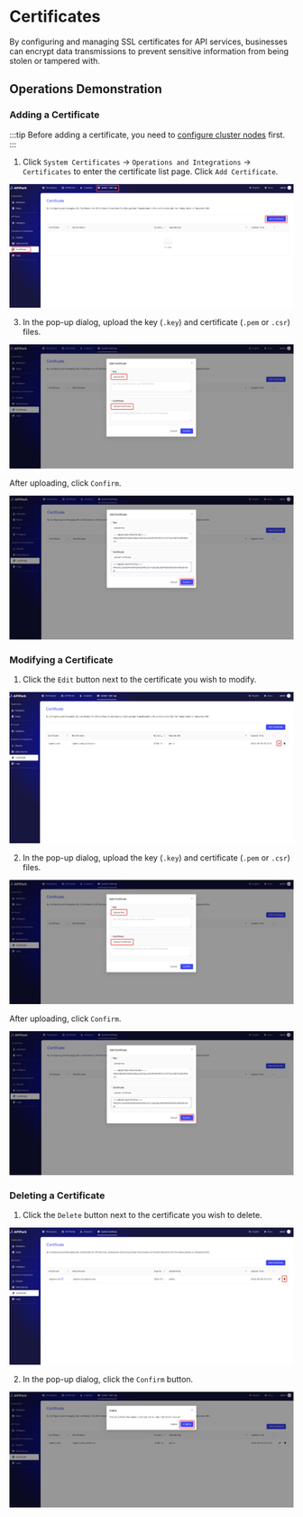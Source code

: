 # Certificates

By configuring and managing SSL certificates for API services, businesses can encrypt data transmissions to prevent sensitive information from being stolen or tampered with.

## Operations Demonstration

### Adding a Certificate
:::tip
Before adding a certificate, you need to [configure cluster nodes](./cluster) first.
:::
1. Click `System Certificates` -> `Operations and Integrations` -> `Certificates` to enter the certificate list page. Click `Add Certificate`.

![](images/2024-09-11/f7209812e25a587ec30374d0966cd619b8d35774368e7842696a7209b26cc2c7.png)  

3. In the pop-up dialog, upload the key (`.key`) and certificate (`.pem` or `.csr`) files.

![](images/2024-09-08/ca797c1eb5e738662622633fdcdebc1276e439d60fc8037d011c3e9859349763.png)  

After uploading, click `Confirm`.

![](images/2024-09-08/32c47869e6ca97c7c4fbb9524de826eef3df8b68abbb437026b7972771ce7b42.png)

### Modifying a Certificate
1. Click the `Edit` button next to the certificate you wish to modify.

![](images/2024-09-08/cd8c4df68928ce38ea221f271bac34c58a72fdc096f73fb7664a01f8f3e4971b.png)  

2. In the pop-up dialog, upload the key (`.key`) and certificate (`.pem` or `.csr`) files.

![](images/2024-09-08/ca797c1eb5e738662622633fdcdebc1276e439d60fc8037d011c3e9859349763.png)  

After uploading, click `Confirm`.

![](images/2024-09-08/32c47869e6ca97c7c4fbb9524de826eef3df8b68abbb437026b7972771ce7b42.png)  


### Deleting a Certificate

1. Click the `Delete` button next to the certificate you wish to delete.

![](images/2024-09-08/c57fcef4fd470904c93b72d276c299680d07e6ee77939955993e607cd9fcfc68.png)  

2. In the pop-up dialog, click the `Confirm` button.

![](images/2024-09-08/ccdeba29aa27ca7d6907974e07948383fa1500bfb4a542010f1b888f4de46c79.png)  
